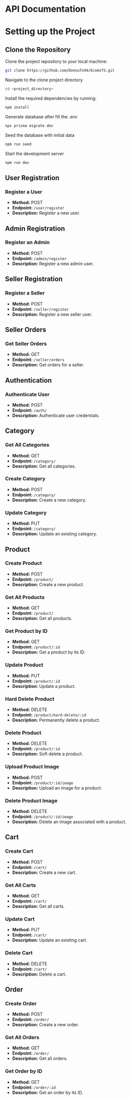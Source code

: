 # API Documentation

# Setting up the Project

## Clone the Repository

Clone the project repository to your local machine:

```bash
git clone https://github.com/DonnuTs94/EcomsTS.git
```

Navigate to the clone project directory

```bash
cd <project_directory>
```

Install the required dependencies by running:

```bash
npm install
```

Generate database after fill the .env
```bash
npx prisma migrate dev
```

Seed the database with initial data

```bash
npm run seed
```

Start the development server

```bash
npm run dev
```

## User Registration

### Register a User

- **Method:** POST
- **Endpoint:** `/user/register`
- **Description:** Register a new user.

## Admin Registration

### Register an Admin

- **Method:** POST
- **Endpoint:** `/admin/register`
- **Description:** Register a new admin user.

## Seller Registration

### Register a Seller

- **Method:** POST
- **Endpoint:** `/seller/register`
- **Description:** Register a new seller user.

## Seller Orders

### Get Seller Orders

- **Method:** GET
- **Endpoint:** `/seller/orders`
- **Description:** Get orders for a seller.

## Authentication

### Authenticate User

- **Method:** POST
- **Endpoint:** `/auth/`
- **Description:** Authenticate user credentials.

## Category

### Get All Categories

- **Method:** GET
- **Endpoint:** `/category/`
- **Description:** Get all categories.

### Create Category

- **Method:** POST
- **Endpoint:** `/category/`
- **Description:** Create a new category.

### Update Category

- **Method:** PUT
- **Endpoint:** `/category/`
- **Description:** Update an existing category.

## Product

### Create Product

- **Method:** POST
- **Endpoint:** `/product/`
- **Description:** Create a new product.

### Get All Products

- **Method:** GET
- **Endpoint:** `/product/`
- **Description:** Get all products.

### Get Product by ID

- **Method:** GET
- **Endpoint:** `/product/:id`
- **Description:** Get a product by its ID.

### Update Product

- **Method:** PUT
- **Endpoint:** `/product/:id`
- **Description:** Update a product.

### Hard Delete Product

- **Method:** DELETE
- **Endpoint:** `/product/hard-delete/:id`
- **Description:** Permanently delete a product.

### Delete Product

- **Method:** DELETE
- **Endpoint:** `/product/:id`
- **Description:** Soft delete a product.

### Upload Product Image

- **Method:** POST
- **Endpoint:** `/product/:id/image`
- **Description:** Upload an image for a product.

### Delete Product Image

- **Method:** DELETE
- **Endpoint:** `/product/:id/image`
- **Description:** Delete an image associated with a product.

## Cart

### Create Cart

- **Method:** POST
- **Endpoint:** `/cart/`
- **Description:** Create a new cart.

### Get All Carts

- **Method:** GET
- **Endpoint:** `/cart/`
- **Description:** Get all carts.

### Update Cart

- **Method:** PUT
- **Endpoint:** `/cart/`
- **Description:** Update an existing cart.

### Delete Cart

- **Method:** DELETE
- **Endpoint:** `/cart/`
- **Description:** Delete a cart.

## Order

### Create Order

- **Method:** POST
- **Endpoint:** `/order/`
- **Description:** Create a new order.

### Get All Orders

- **Method:** GET
- **Endpoint:** `/order/`
- **Description:** Get all orders.

### Get Order by ID

- **Method:** GET
- **Endpoint:** `/order/:id`
- **Description:** Get an order by its ID.

```

```
